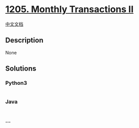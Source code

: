 # [1205. Monthly Transactions II](https://leetcode.com/problems/monthly-transactions-ii)

[中文文档](/solution/1200-1299/1205.Monthly%20Transactions%20II/README.md)

## Description

None

## Solutions

<!-- tabs:start -->

### **Python3**

```python

```

### **Java**

```java

```

### **...**

```

```

<!-- tabs:end -->

